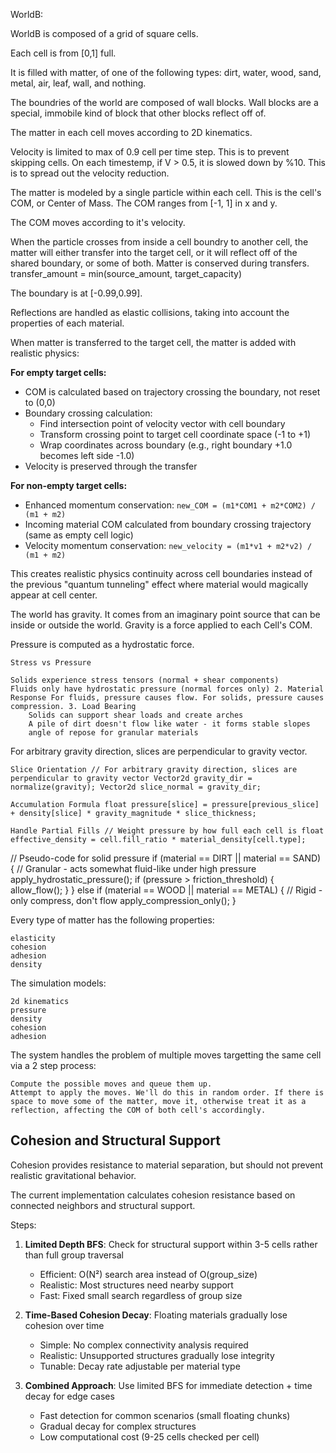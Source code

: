 WorldB:

WorldB is composed of a grid of square cells.

Each cell is from [0,1] full.

It is filled with matter, of one of the following types: dirt, water, wood, sand, metal, air, leaf, wall, and nothing.

The boundries of the world are composed of wall blocks.
Wall blocks are a special, immobile kind of block that other blocks reflect off of.

The matter in each cell moves according to 2D kinematics.

Velocity is limited to max of 0.9 cell per time step. This is to prevent skipping cells. On each timestemp, if V > 0.5, it is slowed down by %10. This is to spread out the velocity reduction.

The matter is modeled by a single particle within each cell.
This is the cell's COM, or Center of Mass. The COM ranges from [-1, 1] in x and y.

The COM moves according to it's velocity.

When the particle crosses from inside a cell boundry to another cell, the matter will either transfer into the target cell, or it will reflect off of the shared boundary, or some of both. Matter is conserved during transfers. transfer_amount = min(source_amount, target_capacity)

The boundary is at [-0.99,0.99].

Reflections are handled as elastic collisions, taking into account the properties of each material.

When matter is transferred to the target cell, the matter is added with realistic physics:

**For empty target cells:**
- COM is calculated based on trajectory crossing the boundary, not reset to (0,0)
- Boundary crossing calculation:
  - Find intersection point of velocity vector with cell boundary
  - Transform crossing point to target cell coordinate space (-1 to +1)
  - Wrap coordinates across boundary (e.g., right boundary +1.0 becomes left side -1.0)
- Velocity is preserved through the transfer

**For non-empty target cells:**
- Enhanced momentum conservation: `new_COM = (m1*COM1 + m2*COM2) / (m1 + m2)`
- Incoming material COM calculated from boundary crossing trajectory (same as empty cell logic)
- Velocity momentum conservation: `new_velocity = (m1*v1 + m2*v2) / (m1 + m2)`

This creates realistic physics continuity across cell boundaries instead of the previous "quantum tunneling" effect where material would magically appear at cell center.

The world has gravity. It comes from an imaginary point source that can be inside or outside the world. Gravity is a force applied to each Cell's COM.

Pressure is computed as a hydrostatic force.

    Stress vs Pressure

    Solids experience stress tensors (normal + shear components)
    Fluids only have hydrostatic pressure (normal forces only) 2. Material Response For fluids, pressure causes flow. For solids, pressure causes compression. 3. Load Bearing
        Solids can support shear loads and create arches
        A pile of dirt doesn't flow like water - it forms stable slopes
        angle of repose for granular materials

For arbitrary gravity direction, slices are perpendicular to gravity vector.

    Slice Orientation // For arbitrary gravity direction, slices are perpendicular to gravity vector Vector2d gravity_dir = normalize(gravity); Vector2d slice_normal = gravity_dir;

    Accumulation Formula float pressure[slice] = pressure[previous_slice] + density[slice] * gravity_magnitude * slice_thickness;

    Handle Partial Fills // Weight pressure by how full each cell is float effective_density = cell.fill_ratio * material_density[cell.type];

// Pseudo-code for solid pressure if (material == DIRT || material == SAND) { // Granular - acts somewhat fluid-like under high pressure apply_hydrostatic_pressure(); if (pressure > friction_threshold) { allow_flow(); } } else if (material == WOOD || material == METAL) { // Rigid - only compress, don't flow apply_compression_only(); }

Every type of matter has the following properties:

    elasticity
    cohesion
    adhesion
    density

The simulation models:

    2d kinematics
    pressure
    density
    cohesion
    adhesion

The system handles the problem of multiple moves targetting the same cell via a 2 step process:

    Compute the possible moves and queue them up.
    Attempt to apply the moves. We'll do this in random order. If there is space to move some of the matter, move it, otherwise treat it as a reflection, affecting the COM of both cell's accordingly.

## Cohesion and Structural Support

Cohesion provides resistance to material separation, but should not prevent realistic gravitational behavior. 

The current implementation calculates cohesion resistance based on connected neighbors and structural support.

Steps:

1. **Limited Depth BFS**: Check for structural support within 3-5 cells rather than full group traversal
   - Efficient: O(N²) search area instead of O(group_size)
   - Realistic: Most structures need nearby support
   - Fast: Fixed small search regardless of group size

2. **Time-Based Cohesion Decay**: Floating materials gradually lose cohesion over time
   - Simple: No complex connectivity analysis required
   - Realistic: Unsupported structures gradually lose integrity
   - Tunable: Decay rate adjustable per material type

3. **Combined Approach**: Use limited BFS for immediate detection + time decay for edge cases
   - Fast detection for common scenarios (small floating chunks)
   - Gradual decay for complex structures
   - Low computational cost (9-25 cells checked per cell)

